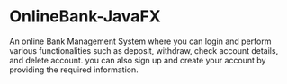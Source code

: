 # OnlineBank-JavaFX
An online Bank Management System where you can login and perform various functionalities such as deposit, withdraw, check account details, and delete account. you can also sign up and create your account by providing the required information. 

